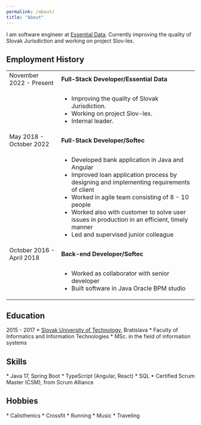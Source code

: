 ```yaml
---
permalink: /about/
title: "About"
---
```


I am software engineer at <a href="https://essential-data.sk" data-toggle="tooltip">Essential Data</a>. 
Currently improving the quality of Slovak Jurisdiction and working on project Slov-lex.

<h2>Employment History</h2>

<table>
  <tbody>
    <tr>
      <td>November 2022 - Present</td>
      <td><b>Full-Stack Developer/Essential Data</b></td>
    </tr>
    <tr>
        <td></td>
        <td>
            <ul>
              <li>Improving the quality of Slovak Jurisdiction.</li>
              <li>Working on project Slov-lex.</li>
              <li>Internal leader.</li>
            </ul>
        </td>
    </tr>
    <tr>
      <td>May 2018 - October 2022</td>
      <td><b>Full-Stack Developer/Softec</b></td>
    </tr>
    <tr>
        <td></td>
        <td>
            <ul>
              <li>Developed bank application in Java and Angular</li>
              <li>Improved loan application process by designing and implementing requirements of client</li>
              <li>Worked in agile team consisting of 8 - 10 people</li>
              <li>Worked also with customer to solve user issues in production in an efficient, timely manner</li>
              <li>Led and supervised junior colleague</li>
            </ul>
        </td>
    </tr>
    <tr>
      <td>October 2016 - April 2018</td>
      <td><b>Back-end Developer/Softec</b></td>
    </tr>
    <tr>
        <td></td>
        <td>
            <ul>
            <li>Worked as collaborator with senior developer</li>
            <li>Built software in Java Oracle BPM studio</li>
            </ul>
        </td>
    </tr>
  </tbody>
</table>

<h2>Education</h2>
2015 - 2017
* <a href="https://www.stuba.sk/english.html?page_id=132" data-toggle="tooltip">Slovak University of Technology</a>, Bratislava
* Faculty of Informatics and Information Technologies
* MSc. in the field of information systems

<h2>Skills</h2>
* Java 17, Spring Boot
* TypeScript (Angular, React)
* SQL
* Certified Scrum Master (CSM), from Scrum Alliance

<h2>Hobbies</h2>
* Calisthenics
* Crossfit
* Running
* Music
* Traveling

